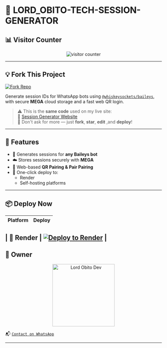 # 🚀 LORD_OBITO-TECH-SESSION-GENERATOR

## 📊 Visitor Counter

<p align="center">
  <img src="https://profile-counter.glitch.me/LORD_OBITO_DEV/count.svg" alt="visitor counter"/>
</p>

---

## 💡 Fork This Project

[![Fork Repo](https://img.shields.io/badge/FORK-REPO-black?style=for-the-badge&logo=github)](https://github.com/LORD-OBITO-DEV/LORD_OBITO_TECH-PAIR/fork)

Generate session IDs for WhatsApp bots using [`@whiskeysockets/baileys`](https://github.com/whiskeysockets/baileys), with secure **MEGA** cloud storage and a fast web QR login.

> ⚠️ This is the **same code** used on my live site:  
> 🔗 [Session Generator Website]()  
> 💬 Don't ask for more — just **fork**, **star**, **edit** ,and **deploy**!

---

## 🧩 Features

- 🔐 Generates sessions for **any Baileys bot**
- ☁️ Stores sessions securely with **MEGA**
- 📱 Web-based **QR Pairing & Pair Pairing**
- 🚀 One-click deploy to:
  - Render
  - Self-hosting platforms

---

## 📦 Deploy Now

| Platform | Deploy |
|---------|--------|

| 🔵 Render | [![Deploy to Render](https://img.shields.io/badge/DEPLOY-RENDER-blue?style=for-the-badge&logo=render)](https://dashboard.render.com/) |
---

## 👑 Owner

<p align="center">
  <a href="https://github.com/LORD-OBITO-DEV">
    <img src="https://github.com/LORD-OBITO-DEV.png" width="200" height="200" alt="Lord Obito Dev"/>
  </a>
</p>

📬 [`Contact on WhatsApp`](https://wa.me/2250712668494)

---


